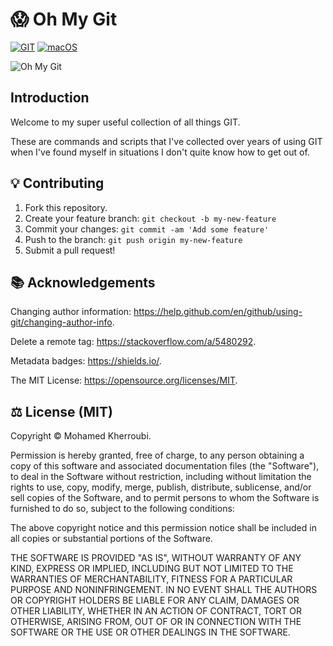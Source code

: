 # 😱 Oh My Git

[![GIT](https://img.shields.io/badge/GIT-2.24.1-lightgrey.svg?style=flat-square&logo=GIT&color=F05032)](https://git-scm.com/)
[![macOS](https://img.shields.io/badge/macOS-11.4-lightgrey.svg?style=flat-square&logo=Apple&color=999999)](https://www.apple.com/uk/macos/big-sur/)

![Oh My Git](https://media.giphy.com/media/MuTenSRsJ7TQQ/giphy.gif)

## Introduction

Welcome to my super useful collection of all things GIT.

These are commands and scripts that I've collected over years of using GIT when I've found myself in situations I don't quite know how to get out of.

## 💡 Contributing

1. Fork this repository.
2. Create your feature branch: `git checkout -b my-new-feature`
3. Commit your changes: `git commit -am 'Add some feature'`
4. Push to the branch: `git push origin my-new-feature`
5. Submit a pull request!

## 📚 Acknowledgements

Changing author information: <https://help.github.com/en/github/using-git/changing-author-info>.

Delete a remote tag: <https://stackoverflow.com/a/5480292>.

Metadata badges: <https://shields.io/>.

The MIT License: <https://opensource.org/licenses/MIT>.

## ⚖️ License (MIT)

Copyright © Mohamed Kherroubi.

Permission is hereby granted, free of charge, to any person obtaining a copy of this software and associated documentation files (the "Software"), to deal in the Software without restriction, including without limitation the rights to use, copy, modify, merge, publish, distribute, sublicense, and/or sell copies of the Software, and to permit persons to whom the Software is furnished to do so, subject to the following conditions:

The above copyright notice and this permission notice shall be included in all copies or substantial portions of the Software.

THE SOFTWARE IS PROVIDED "AS IS", WITHOUT WARRANTY OF ANY KIND, EXPRESS OR IMPLIED, INCLUDING BUT NOT LIMITED TO THE WARRANTIES OF MERCHANTABILITY, FITNESS FOR A PARTICULAR PURPOSE AND NONINFRINGEMENT. IN NO EVENT SHALL THE AUTHORS OR COPYRIGHT HOLDERS BE LIABLE FOR ANY CLAIM, DAMAGES OR OTHER LIABILITY, WHETHER IN AN ACTION OF CONTRACT, TORT OR OTHERWISE, ARISING FROM, OUT OF OR IN CONNECTION WITH THE SOFTWARE OR THE USE OR OTHER DEALINGS IN THE SOFTWARE.
